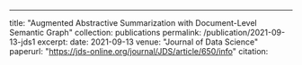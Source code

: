 ---
title: "Augmented Abstractive Summarization with Document-Level Semantic Graph"
collection: publications
permalink: /publication/2021-09-13-jds1
excerpt: 
date: 2021-09-13
venue: "Journal of Data Science"
paperurl: "https://jds-online.org/journal/JDS/article/650/info"
citation: 
